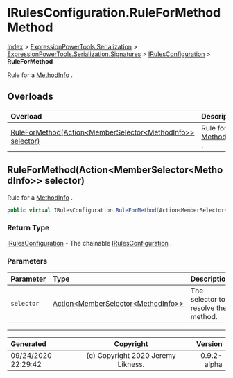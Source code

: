﻿# IRulesConfiguration.RuleForMethod Method

[Index](../index.md) > [ExpressionPowerTools.Serialization](ExpressionPowerTools.Serialization.a.md) > [ExpressionPowerTools.Serialization.Signatures](ExpressionPowerTools.Serialization.Signatures.n.md) > [IRulesConfiguration](ExpressionPowerTools.Serialization.Signatures.IRulesConfiguration.i.md) > **RuleForMethod**

Rule for a [MethodInfo](https://docs.microsoft.com/dotnet/api/system.reflection.methodinfo) .

## Overloads

| Overload | Description |
| :-- | :-- |
| [RuleForMethod(Action&lt;MemberSelector&lt;MethodInfo>> selector)](#ruleformethodactionmemberselectormethodinfo-selector) | Rule for a [MethodInfo](https://docs.microsoft.com/dotnet/api/system.reflection.methodinfo) . |
## RuleForMethod(Action&lt;MemberSelector&lt;MethodInfo>> selector)

Rule for a [MethodInfo](https://docs.microsoft.com/dotnet/api/system.reflection.methodinfo) .

```csharp
public virtual IRulesConfiguration RuleForMethod(Action<MemberSelector<MethodInfo>> selector)
```

### Return Type

 [IRulesConfiguration](ExpressionPowerTools.Serialization.Signatures.IRulesConfiguration.i.md)  - The chainable [IRulesConfiguration](ExpressionPowerTools.Serialization.Signatures.IRulesConfiguration.i.md) .

### Parameters

| Parameter | Type | Description |
| :-- | :-- | :-- |
| `selector` | [Action&lt;MemberSelector&lt;MethodInfo>>](https://docs.microsoft.com/dotnet/api/system.action-1) | The selector to resolve the method. |



---

| Generated | Copyright | Version |
| :-- | :-: | --: |
| 09/24/2020 22:29:42 | (c) Copyright 2020 Jeremy Likness. | 0.9.2-alpha |
